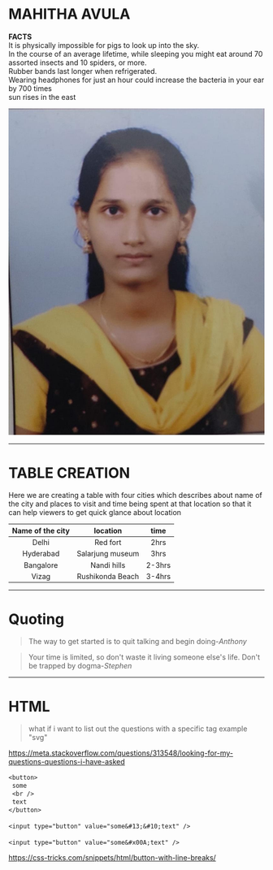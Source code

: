 # MAHITHA AVULA
**FACTS**<br>
It is physically impossible for pigs to look up into the sky.<br>In the course of an average lifetime, while sleeping you might eat around 70 assorted insects and 10 spiders, or more.<br>
Rubber bands last longer when refrigerated.<br>
Wearing headphones for just an hour could increase the bacteria in your ear by 700 times<br>
sun rises in the east <br>

![Mahitha](image.jpeg)

---
# TABLE CREATION
Here we are creating a table with four cities which describes about name of the city and places to visit  and time being spent at that location so that it can help viewers to get quick glance about location<br>

| Name of the city | location | time|
|   :---:              | :---:     | :---:|
| Delhi | Red fort | 2hrs|
|Hyderabad | Salarjung museum|3hrs|
|Bangalore|Nandi hills|2-3hrs|
|Vizag|Rushikonda Beach|3-4hrs|

---
# Quoting
> The way to get started is to quit talking and begin doing-*Anthony*<br>

> Your time is limited, so don't waste it living someone else's life. Don't be trapped by dogma-*Stephen*<br>

---
# HTML
>what if i want to list out the questions with a specific tag example "svg"

<https://meta.stackoverflow.com/questions/313548/looking-for-my-questions-questions-i-have-asked>
 
 
 ```
<button>
  some
  <br />
  text
</button>

<input type="button" value="some&#13;&#10;text" />

<input type="button" value="some&#x00A;text" />
```
<https://css-tricks.com/snippets/html/button-with-line-breaks/>